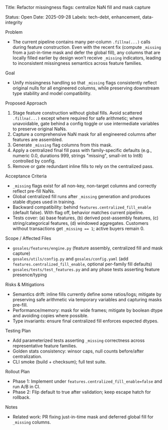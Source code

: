 Title: Refactor missingness flags: centralize NaN fill and mask capture

Status: Open
Date: 2025-09-28
Labels: tech-debt, enhancement, data-integrity

Problem
- The current pipeline contains many per-column `.fillna(...)` calls during feature construction. Even with the recent fix (compute `_missing` from a just-in-time mask and defer the global fill), any columns that are locally filled earlier by design won’t receive `_missing` indicators, leading to inconsistent missingness semantics across feature families.

Goal
- Unify missingness handling so that `_missing` flags consistently reflect original nulls for all engineered columns, while preserving downstream type stability and model compatibility.

Proposed Approach
1) Stage feature construction without global fills. Avoid scattered `.fillna(...)` except where required for safe arithmetic; where unavoidable, gate behind a config toggle or use intermediate variables to preserve original NaNs.
2) Capture a comprehensive NaN mask for all engineered columns after features are assembled.
3) Generate `_missing` flag columns from this mask.
4) Apply a centralized final fill pass with family-specific defaults (e.g., numeric 0.0, durations 999, strings "missing", small-int to Int8) controlled by config.
5) Remove or gate redundant inline fills to rely on the centralized pass.

Acceptance Criteria
- `_missing` flags exist for all non-key, non-target columns and correctly reflect pre-fill NaNs.
- Global centralized fill runs after `_missing` generation and produces stable dtypes used in training.
- Backward compatibility: behind `features.centralized_fill_enable` (default false). With flag off, behavior matches current pipeline.
- Tests cover: (a) base features, (b) derived post-assembly features, (c) string/categorical features, (d) windowed aggregates. Customers without transactions get `_missing == 1`; active buyers remain 0.

Scope / Affected Files
- `gosales/features/engine.py` (feature assembly, centralized fill and mask capture)
- `gosales/utils/config.py` and `gosales/config.yaml` (add `features.centralized_fill_enable`, optional per-family fill defaults)
- `gosales/tests/test_features.py` and any phase tests asserting feature presence/typing

Risks & Mitigations
- Semantics drift: inline fills currently define some ratios/logs; mitigate by preserving safe arithmetic via temporary variables and capturing masks pre-fill.
- Performance/memory: mask for wide frames; mitigate by boolean dtype and avoiding copies where possible.
- Type invariants: ensure final centralized fill enforces expected dtypes.

Testing Plan
- Add parameterized tests asserting `_missing` correctness across representative feature families.
- Golden stats consistency: winsor caps, null counts before/after centralization.
- CLI smoke (build + checksum); full test suite.

Rollout Plan
- Phase 1: Implement under `features.centralized_fill_enable=false` and run A/B in CI.
- Phase 2: Flip default to true after validation; keep escape hatch for rollback.

Notes
- Related work: PR fixing just-in-time mask and deferred global fill for `_missing` columns.

